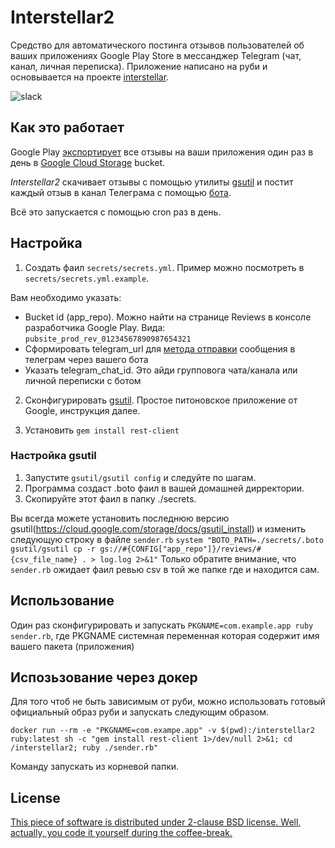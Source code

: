 # Interstellar2
Средство для автоматического постинга отзывов пользователей об ваших приложениях Google Play Store в мессанджер Telegram (чат, канал, личная переписка). Приложение написано на руби и основывается на проекте [interstellar](https://github.com/meduza-corp/interstellar).

![slack](https://raw.githubusercontent.com/com-k12/interstellar2/master/telegram_screenshot.jpg)

## Как это работает
Google Play [экспортирует](https://support.google.com/googleplay/android-developer/answer/138230) все отзывы на ваши приложения один раз в день в [Google Cloud Storage](https://cloud.google.com/storage/docs) bucket.

_Interstellar2_ скачивает отзывы с помощью утилиты [gsutil](https://cloud.google.com/storage/docs/gsutil) и постит каждый отзыв в канал Телеграма с помощью [бота](https://core.telegram.org/bots/api#sendmessage).

Всё это запускается с помощью cron раз в день.

## Настройка

1. Создать фаил `secrets/secrets.yml`. Пример можно посмотреть в `secrets/secrets.yml.example`.

  Вам необходимо указать:
  - Bucket id (app_repo). Можно найти на странице Reviews в консоле разработчика Google Play. Вида:  `pubsite_prod_rev_01234567890987654321`
  - Сформировать telegram_url для [метода отправки](https://core.telegram.org/bots/api#sendmessage) сообщения в телеграм через вашего бота
  - Указать telegram_chat_id. Это айди групповога чата/канала или личной переписки с ботом

2. Сконфигурировать [gsutil](https://github.com/GoogleCloudPlatform/gsutil/). Простое питоновское приложение от Google, инструкция далее.

3. Установить `gem install rest-client`

### Настройка gsutil
1. Запустите `gsutil/gsutil config` и следуйте по шагам.
2. Программа создаст .boto фаил в вашей домашней дирректории.
3. Скопируйте этот фаил в папку ./secrets.

Вы всегда можете установить последнюю версию gsutil(https://cloud.google.com/storage/docs/gsutil_install) и изменить следующую строку в файле `sender.rb`
`system "BOTO_PATH=./secrets/.boto gsutil/gsutil cp -r gs://#{CONFIG["app_repo"]}/reviews/#{csv_file_name} . > log.log 2>&1"`
Только обратите внимание, что `sender.rb` ожидает фаил ревью csv в той же папке где и находится сам.

## Использование
Один раз сконфигурировать и запускать `PKGNAME=com.example.app ruby sender.rb`, где PKGNAME системная переменная которая содержит имя вашего пакета (приложения)

## Испозьзование через докер
Для того чтоб не быть зависимым от руби, можно использовать готовый официальный образ руби и запускать следующим образом.

    docker run --rm -e "PKGNAME=com.exampe.app" -v $(pwd):/interstellar2 ruby:latest sh -c "gem install rest-client 1>/dev/null 2>&1; cd /interstellar2; ruby ./sender.rb"

Команду запускать из корневой папки.

## License
[This piece of software is distributed under 2-clause BSD license.
Well, actually, you code it yourself during the coffee-break.](https://github.com/meduza-corp/interstellar)
